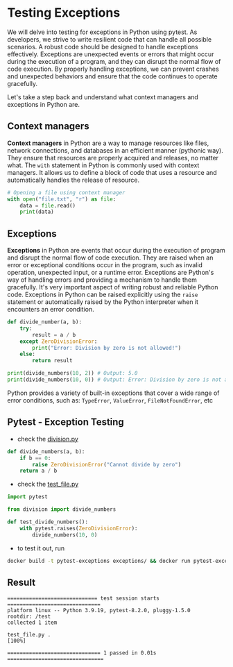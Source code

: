 # Testing Exceptions

We will delve into testing for exceptions in Python using pytest. As developers, we strive to write resilient code that can handle all possible scenarios.
A robust code should be designed to handle exceptions effectively. Exceptions are unexpected events or errors that might occur during the execution of a program, and they can disrupt the normal flow of code execution.
By properly handling exceptions, we can prevent crashes and unexpected behaviors and ensure that the code continues to operate gracefully.

Let's take a step back and understand what context managers and exceptions in Python are.

## Context managers

**Context managers** in Python are a way to manage resources like files, network connections, and databases in an efficient manner (pythonic way).
They ensure that resources are properly acquired and releases, no matter what.
The `with` statement in Python is commonly used with context managers.
It allows us to define a block of code that uses a resource and automatically handles the release of resource.

```python
# Opening a file using context manager
with open("file.txt", "r") as file:
    data = file.read()
    print(data)
```

## Exceptions

**Exceptions** in Python are events that occur during the execution of program and disrupt the normal flow of code execution.
They are raised when an error or exceptional conditions occur in the program, such as invalid operation, unexpected input, or a runtime error.
Exceptions are Python's way of handling errors and providing a mechanism to handle them gracefully. It's very important aspect of writing robust and reliable Python code.
Exceptions in Python can be raised explicitly using the `raise` statement or automatically raised by the Python interpreter when it encounters an error condition.

```python
def divide_number(a, b):
    try:
        result = a / b
    except ZeroDivisionError:
        print("Error: Division by zero is not allowed!")
    else:
        return result

print(divide_numbers(10, 2)) # Output: 5.0
print(divide_numbers(10, 0)) # Output: Error: Division by zero is not allowed!
```

Python provides a variety of built-in exceptions that cover a wide range of error conditions, such as: `TypeError`, `ValueError`, `FileNotFoundError`, etc

## Pytest - Exception Testing

- check the [division.py](division.py)

```python
def divide_numbers(a, b):
    if b == 0:
        raise ZeroDivisionError("Cannot divide by zero")
    return a / b
```

- check the [test_file.py](test_file.py)

```python
import pytest

from division import divide_numbers

def test_divide_numbers():
    with pytest.raises(ZeroDivisionError):
        divide_numbers(10, 0)
```

- to test it out, run

```bash
docker build -t pytest-exceptions exceptions/ && docker run pytest-exceptions
```

## Result

```text
============================= test session starts ==============================
platform linux -- Python 3.9.19, pytest-8.2.0, pluggy-1.5.0
rootdir: /test
collected 1 item

test_file.py .                                                           [100%]

============================== 1 passed in 0.01s ===============================
```
